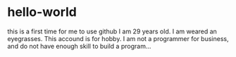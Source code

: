 # hello-world
this is a first time for me to use github
I am 29 years old. I am weared an eyegrasses.
This accound is for hobby. I am not a programmer for business, and do not have enough skill to build a program...
